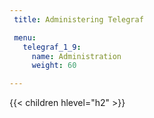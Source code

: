 ```yaml
---
 title: Administering Telegraf

 menu:
   telegraf_1_9:
     name: Administration
     weight: 60

---
```


{{< children hlevel="h2" >}}
